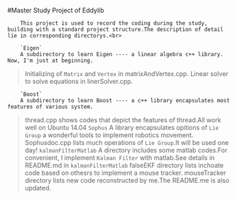 #Master Study Project of Eddylib

		This project is used to record the coding during the study, building with a standard project structure.The description of detail lie in corresponding directorys.<br>

		`Eigen`
		A subdirectory to learn Eigen ---- a linear algebra c++ library. Now, I'm just at beginning.
>Initializing of `Matrix` and `Vertex` in matrixAndVertex.cpp.
>Linear solver to solve equations in linerSolver.cpp.

		`Boost`
		A subdirectory to learn Boost ---- a c++ library encapsulates most features of various system.
>thread.cpp shows codes that depict the features of thread.All work well on Ubuntu 14.04
		`Sophus`
		A library encapsulates opitions of `Lie Group` a wonderful tools to implement robotics movement.
>Sophusdoc.cpp lists much operations of `Lie Group`.It will be used one day!
		`kalmanFilterMatlab`
		A directory includes some matlab codes.For convenient, I implement `Kalman Filter` with matlab.See details in README.md in `kalmanFilterMatlab` 
>falseEKF directory lists inchoate code based on othesrs to implement a mouse tracker.
>mouseTracker directory lists new code reconstructed by me.The README.me is also updated.
